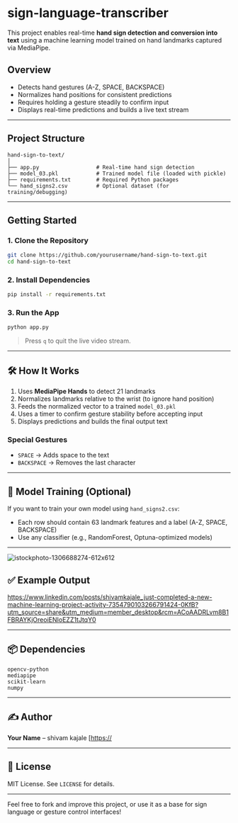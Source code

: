 # sign-language-transcriber

This project enables real-time **hand sign detection and conversion into text** using a machine learning model trained on hand landmarks captured via MediaPipe.

## Overview

- Detects hand gestures (A-Z, SPACE, BACKSPACE)
- Normalizes hand positions for consistent predictions
- Requires holding a gesture steadily to confirm input
- Displays real-time predictions and builds a live text stream

---

## Project Structure

```
hand-sign-to-text/
│
├── app.py                  # Real-time hand sign detection
├── model_03.pkl            # Trained model file (loaded with pickle)
├── requirements.txt        # Required Python packages
└── hand_signs2.csv         # Optional dataset (for training/debugging)
```

---

##  Getting Started

### 1. Clone the Repository
```bash
git clone https://github.com/yourusername/hand-sign-to-text.git
cd hand-sign-to-text
```

### 2. Install Dependencies
```bash
pip install -r requirements.txt
```

### 3. Run the App
```bash
python app.py
```

> Press `q` to quit the live video stream.

---

## 🛠 How It Works

1. Uses **MediaPipe Hands** to detect 21 landmarks
2. Normalizes landmarks relative to the wrist (to ignore hand position)
3. Feeds the normalized vector to a trained `model_03.pkl`
4. Uses a timer to confirm gesture stability before accepting input
5. Displays predictions and builds the final output text

### Special Gestures
- `SPACE` → Adds space to the text
- `BACKSPACE` → Removes the last character

---

## 🧠 Model Training (Optional)
If you want to train your own model using `hand_signs2.csv`:
- Each row should contain 63 landmark features and a label (A-Z, SPACE, BACKSPACE)
- Use any classifier (e.g., RandomForest, Optuna-optimized models)

---
![istockphoto-1306688274-612x612](https://github.com/user-attachments/assets/27018e61-3c64-435d-870d-9e7fdeac8175)



## ✅ Example Output
https://www.linkedin.com/posts/shivamkajale_just-completed-a-new-machine-learning-project-activity-7354790103266791424-0KfB?utm_source=share&utm_medium=member_desktop&rcm=ACoAADRLvm8B1FBRAYKjOreoiENIoEZZ1tJtqY0

---

## 📦 Dependencies
```
opencv-python
mediapipe
scikit-learn
numpy
```

---

## ✍️ Author
**Your Name** – shivam kajale [[https://](https://github.com/shivam16kajale)

---

## 📄 License
MIT License. See `LICENSE` for details.

---

Feel free to fork and improve this project, or use it as a base for sign language or gesture control interfaces!
